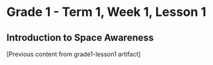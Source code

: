 # Grade 1 - Term 1, Week 1, Lesson 1
## Introduction to Space Awareness

[Previous content from grade1-lesson1 artifact]